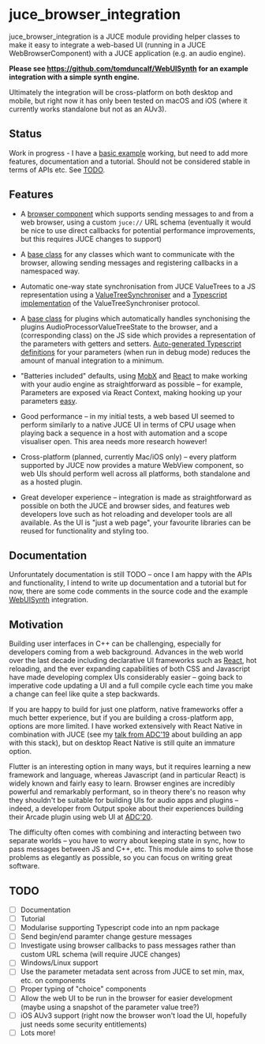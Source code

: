 # juce_browser_integration

juce_browser_integration is a JUCE module providing helper classes to make it easy to integrate a web-based UI (running in a JUCE WebBrowserComponent) with a JUCE application (e.g. an audio engine).

**Please see https://github.com/tomduncalf/WebUISynth for an example integration with a simple synth engine.**

Ultimately the integration will be cross-platform on both desktop and mobile, but right now it has only been tested on macOS and iOS (where it currently works standalone but not as an AUv3).

## Status

Work in progress - I have a [basic example](https://github.com/tomduncalf/WebUISynth) working, but need to add more features, documentation and a tutorial. Should not be considered stable in terms of APIs etc. See [TODO](#TODO).

## Features

- A [browser component](https://github.com/tomduncalf/tomduncalf_juce_browser_integration/blob/main/BrowserComponent.h) which supports sending messages to and from a web browser, using a custom `juce://` URL schema (eventually it would be nice to use direct callbacks for potential performance improvements, but this requires JUCE changes to support)

- A [base class](https://github.com/tomduncalf/tomduncalf_juce_browser_integration/blob/main/BrowserIntegrationClient.h) for any classes which want to communicate with the browser, allowing sending messages and registering callbacks in a namespaced way.

- Automatic one-way state synchronisation from JUCE ValueTrees to a JS representation using a [ValueTreeSynchroniser](https://github.com/tomduncalf/tomduncalf_juce_browser_integration/blob/main/BrowserValueTreeSynchroniser.h) and a [Typescript implementation](https://github.com/tomduncalf/WebUISynth/tree/main/ui/src/juceIntegration/valueTree) of the ValueTreeSynchroniser protocol.

- A [base class](https://github.com/tomduncalf/tomduncalf_juce_browser_integration/blob/main/BrowserIntegrationPluginClient.h) for plugins which automatically handles synchonising the plugins AudioProcessorValueTreeState to the browser, and a (corresponding class) on the JS side which provides a representation of the parameters with getters and setters. [Auto-generated Typescript definitions](https://github.com/tomduncalf/WebUISynth/blob/main/ui/src/config/autogenerated/parameters.ts) for your parameters (when run in debug mode) reduces the amount of manual integration to a minimum.

- "Batteries included" defaults, using [MobX](https://mobx.js.org/) and [React](https://reactjs.org/) to make working with your audio engine as straightforward as possible – for example, Parameters are exposed via React Context, making hooking up your parameters [easy](https://github.com/tomduncalf/WebUISynth/blob/main/ui/src/components/Parameters.tsx).

- Good performance – in my initial tests, a web based UI seemed to perform similarly to a native JUCE UI in terms of CPU usage when playing back a sequence in a host with automation and a scope visualiser open. This area needs more research however!

- Cross-platform (planned, currently Mac/iOS only) – every platform supported by JUCE now provides a mature WebView component, so web UIs should perform well across all platforms, both standalone and as a hosted plugin.

- Great developer experience – integration is made as straightforward as possible on both the JUCE and browser sides, and features web developers love such as hot reloading and developer tools are all available. As the UI is "just a web page", your favourite libraries can be reused for functionality and styling too.

## Documentation

Unforuntately documentation is still TODO – once I am happy with the APIs and functionality, I intend to write up documentation and a tutorial but for now, there are some code comments in the source code and the example [WebUISynth](https://github.com/tomduncalf/WebUISynth) integration.

## Motivation

Building user interfaces in C++ can be challenging, especially for developers coming from a web background. Advances in the web world over the last decade including declarative UI frameworks such as [React](https://reactjs.org/), hot reloading, and the ever expanding capabilities of both CSS and Javascript have made developing complex UIs considerably easier – going back to imperative code updating a UI and a full compile cycle each time you make a change can feel like quite a step backwards.

If you are happy to build for just one platform, native frameworks offer a much better experience, but if you are building a cross-platform app, options are more limited. I have worked extensively with React Native in combination with JUCE (see my [talk from ADC'19](https://www.youtube.com/watch?v=bsy0-mHcS4Y) about building an app with this stack), but on desktop React Native is still quite an immature option.

Flutter is an interesting option in many ways, but it requires learning a new framework and language, whereas Javascript (and in particular React) is widely known and fairly easy to learn. Browser engines are incredibly powerful and remarkably performant, so in theory there's no reason why they shouldn't be suitable for building UIs for audio apps and plugins – indeed, a developer from Output spoke about their experiences building their Arcade plugin using web UI at [ADC'20](https://www.youtube.com/watch?v=XvsCaQd2VFE]).

The difficulty often comes with combining and interacting between two separate worlds – you have to worry about keeping state in sync, how to pass messages between JS and C++, etc. This module aims to solve those problems as elegantly as possible, so you can focus on writing great software.

## TODO

- [ ] Documentation
- [ ] Tutorial
- [ ] Modularise supporting Typescript code into an npm package
- [ ] Send begin/end paramter change gesture messages
- [ ] Investigate using browser callbacks to pass messages rather than custom URL schema (will require JUCE changes)
- [ ] Windows/Linux support
- [ ] Use the parameter metadata sent across from JUCE to set min, max, etc. on components
- [ ] Proper typing of "choice" components
- [ ] Allow the web UI to be run in the browser for easier development (maybe using a snapshot of the parameter value tree?)
- [ ] iOS AUv3 support (right now the browser won't load the UI, hopefully just needs some security entitlements)
- [ ] Lots more!
